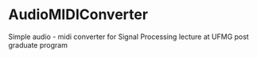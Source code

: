 # AudioMIDIConverter
Simple audio - midi converter for Signal Processing lecture at UFMG post graduate program

